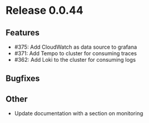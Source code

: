 # Release 0.0.44

## Features

- #375: Add CloudWatch as data source to grafana
- #371: Add Tempo to cluster for consuming traces
- #362: Add Loki to the cluster for consuming logs

## Bugfixes

## Other

- Update documentation with a section on monitoring
